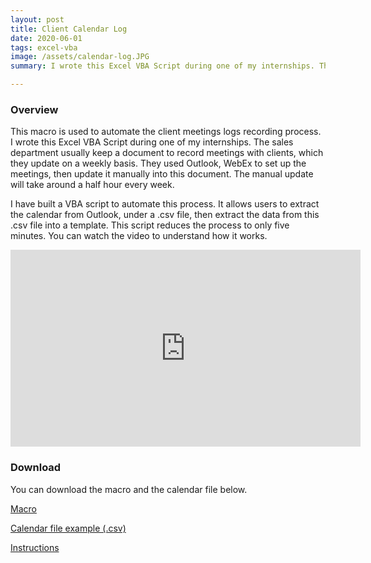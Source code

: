 ```yaml
---
layout: post
title: Client Calendar Log
date: 2020-06-01
tags: excel-vba
image: /assets/calendar-log.JPG
summary: I wrote this Excel VBA Script during one of my internships. The sales department usually keep a document to record meetings with clients, which they update on a weekly basis. They used Outlook to set up the meetings, then update it manually into this document. The manual update will take around a half hour every week. 

---
```


### Overview
This macro is used to automate the client meetings logs recording process. I wrote this Excel VBA Script during one of my internships. The sales department usually keep a document to record meetings with clients, which they update on a weekly basis. They used Outlook, WebEx to set up the meetings, then update it manually into this document. The manual update will take around a half hour every week. 

I have built a VBA script to automate this process. It allows users to extract the calendar from Outlook, under a .csv file, then extract the data from this .csv file into a template. This script reduces the process to only five minutes. You can watch the video to understand how it works. 

<p align="center">
	<iframe width="560" height="315" src="https://www.youtube.com/embed/pPoAgRRNHiE?rel=0?version=3&autoplay=1&controls=0&&showinfo=0&loop=1" frameborder="0" allow="accelerometer; autoplay; clipboard-write; encrypted-media; gyroscope; picture-in-picture" allowfullscreen></iframe>
</p>

### Download
You can download the macro and the calendar file below.

[Macro](https://drive.google.com/file/d/1TOeSl4KmvTY3jcV-nnfoyeT91QMNFDGU/view?usp=sharing)

[Calendar file example (.csv)](https://drive.google.com/file/d/1KNztb087SWLPrngjaNlQJe_eSZOuSc9l/view?usp=sharing)

[Instructions](https://drive.google.com/file/d/18-_Fd9yXTxATUOXfBLPnisGs6Nw4XDQj/view?usp=sharing) 